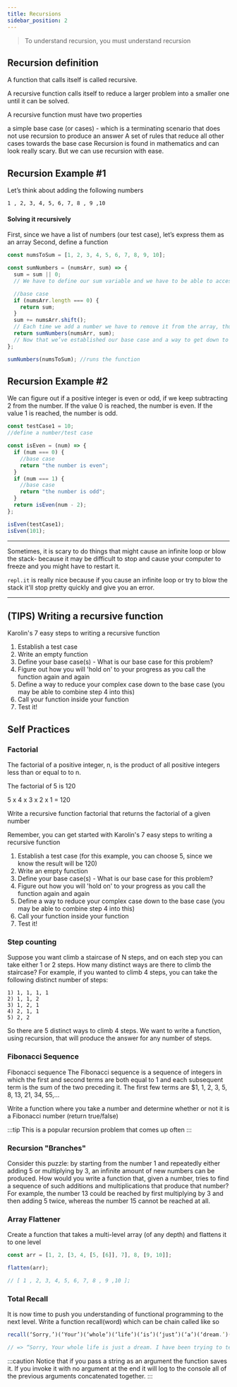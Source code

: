 ```yaml
---
title: Recursions
sidebar_position: 2
---
```


> To understand recursion, you must understand recursion

## Recursion definition

A function that calls itself is called recursive.

A recursive function calls itself to reduce a larger problem into a smaller one until it can be solved.

A recursive function must have two properties

a simple base case (or cases) - which is a terminating scenario that does not use recursion to produce an answer
A set of rules that reduce all other cases towards the base case
Recursion is found in mathematics and can look really scary. But we can use recursion with ease.

## Recursion Example #1

Let’s think about adding the following numbers

`1 , 2, 3, 4, 5, 6, 7, 8 , 9 ,10`

#### Solving it recursively

First, since we have a list of numbers (our test case), let’s express them as an array
Second, define a function

```js
const numsToSum = [1, 2, 3, 4, 5, 6, 7, 8, 9, 10];

const sumNumbers = (numsArr, sum) => {
  sum = sum || 0;
  // We have to define our sum variable and we have to be able to access it over and over again, let’s give it a value of 0, otherwise it will equal the sum of the previous numbers.

  //base case
  if (numsArr.length === 0) {
    return sum;
  }
  sum += numsArr.shift();
  // Each time we add a number we have to remove it from the array, thus decreasing the array length and bring us closer to our base case.
  return sumNumbers(numsArr, sum);
  // Now that we’ve established our base case and a way to get down to our base case, we can now call our function
};

sumNumbers(numsToSum); //runs the function
```

## Recursion Example #2

We can figure out if a positive integer is even or odd, if we keep subtracting 2 from the number. If the value 0 is reached, the number is even. If the value 1 is reached, the number is odd.

```js
const testCase1 = 10;
//define a number/test case

const isEven = (num) => {
  if (num === 0) {
    //base case
    return "the number is even";
  }
  if (num === 1) {
    //base case
    return "the number is odd";
  }
  return isEven(num - 2);
};

isEven(testCase1);
isEven(101);
```

---

Sometimes, it is scary to do things that might cause an infinite loop or blow the stack- because it may be difficult to stop and cause your computer to freeze and you might have to restart it.

`repl.it` is really nice because if you cause an infinite loop or try to blow the stack it'll stop pretty quickly and give you an error.

---

## (TIPS) Writing a recursive function

Karolin's 7 easy steps to writing a recursive function

1. Establish a test case
2. Write an empty function
3. Define your base case(s) - What is our base case for this problem?
4. Figure out how you will 'hold on' to your progress as you call the function again and again
5. Define a way to reduce your complex case down to the base case (you may be able to combine step 4 into this)
6. Call your function inside your function
7. Test it!

## Self Practices

### Factorial

The factorial of a positive integer, n, is the product of all positive integers less than or equal to to n.

The factorial of 5 is 120

5 x 4 x 3 x 2 x 1 = 120

Write a recursive function factorial that returns the factorial of a given number

Remember, you can get started with Karolin's 7 easy steps to writing a recursive function

1. Establish a test case (for this example, you can choose 5, since we know the result will be 120)
2. Write an empty function
3. Define your base case(s) - What is our base case for this problem?
4. Figure out how you will 'hold on' to your progress as you call the function again and again
5. Define a way to reduce your complex case down to the base case (you may be able to combine step 4 into this)
6. Call your function inside your function
7. Test it!

### Step counting

Suppose you want climb a staircase of N steps, and on each step you can take either 1 or 2 steps. How many distinct ways are there to climb the staircase? For example, if you wanted to climb 4 steps, you can take the following distinct number of steps:

```
1) 1, 1, 1, 1
2) 1, 1, 2
3) 1, 2, 1
4) 2, 1, 1
5) 2, 2
```

So there are 5 distinct ways to climb 4 steps. We want to write a function, using recursion, that will produce the answer for any number of steps.

### Fibonacci Sequence

Fibonacci sequence The Fibonacci sequence is a sequence of integers in which the first and second terms are both equal to 1 and each subsequent term is the sum of the two preceding it. The first few terms are $1, 1, 2, 3, 5, 8, 13, 21, 34, 55,...

Write a function where you take a number and determine whether or not it is a Fibonacci number (return true/false)

:::tip
This is a popular recursion problem that comes up often
:::

### Recursion "Branches"

Consider this puzzle: by starting from the number 1 and repeatedly either adding 5 or multiplying by 3, an infinite amount of new numbers can be produced. How would you write a function that, given a number, tries to find a sequence of such additions and multiplications that produce that number? For example, the number 13 could be reached by first multiplying by 3 and then adding 5 twice, whereas the number 15 cannot be reached at all.

### Array Flattener

Create a function that takes a multi-level array (of any depth) and flattens it to one level

```js
const arr = [1, 2, [3, 4, [5, [6]], 7], 8, [9, 10]];

flatten(arr);

// [ 1 , 2, 3, 4, 5, 6, 7, 8 , 9 ,10 ];
```

### Total Recall

It is now time to push you understanding of functional programming to the next level. Write a function recall(word) which can be chain called like so

```js
recall(‘Sorry,’)(‘Your’)(‘whole’)(‘life’)(‘is’)(‘just’)(‘a’)(‘dream.’)(‘I’)(‘have’)(‘been’)(‘trying’)(‘to’)(‘tell’)(‘you,’)(‘someone’)(‘has’)(‘erased’)(‘your’)(‘memory.’)();

// => “Sorry, Your whole life is just a dream. I have been trying to tell you, someone has erased your memory. ”
```

:::caution
Notice that if you pass a string as an argument the function saves it. If you invoke it with no argument at the end it will log to the console all of the previous arguments concatenated together.
:::
